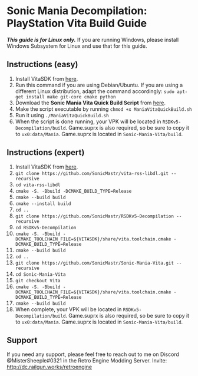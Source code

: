 # Sonic Mania Decompilation: PlayStation Vita Build Guide

***This guide is for Linux only.*** If you are running Windows, please install Windows Subsystem for Linux and use that for this guide.

## Instructions (easy)

1. Install VitaSDK from [here](https://vitasdk.org/).
2. Run this command if you are using Debian/Ubuntu. If you are using a different Linux distribution, adapt the command accordingly: `sudo apt-get install make git-core cmake python`
3. Download the **Sonic Mania Vita Quick Build Script** from [here](https://example.com/).
4. Make the script executable by running `chmod +x ManiaVitaQuickBuild.sh`
5. Run it using `./ManiaVitaQuickBuild.sh`
6. When the script is done running, your VPK will be located in `RSDKv5-Decompilation/build`. Game.suprx is also required, so be sure to copy it to `ux0:data/Mania`. Game.suprx is located in `Sonic-Mania-Vita/build`.

## Instructions (expert)

1. Install VitaSDK from [here](https://vitasdk.org/).
2. `git clone https://github.com/SonicMastr/vita-rss-libdl.git --recursive`
3. `cd vita-rss-libdl`
4. `cmake -S. -Bbuild -DCMAKE_BUILD_TYPE=Release`
5. `cmake --build build`
6. `cmake --install build`
7. `cd ..`
8. `git clone https://github.com/SonicMastr/RSDKv5-Decompilation --recursive`
9. `cd RSDKv5-Decompilation`
10. `cmake -S. -Bbuild -DCMAKE_TOOLCHAIN_FILE=${VITASDK}/share/vita.toolchain.cmake -DCMAKE_BUILD_TYPE=Release`
11. `cmake --build build`
12. `cd ..`
13. `git clone https://github.com/SonicMastr/Sonic-Mania-Vita.git --recursive`
14. `cd Sonic-Mania-Vita`
15. `git checkout Vita`
16. `cmake -S. -Bbuild -DCMAKE_TOOLCHAIN_FILE=${VITASDK}/share/vita.toolchain.cmake -DCMAKE_BUILD_TYPE=Release`
17. `cmake --build build`
18. When complete, your VPK will be located in `RSDKv5-Decompilation/build`. Game.suprx is also required, so be sure to copy it to `ux0:data/Mania`. Game.suprx is located in `Sonic-Mania-Vita/build`.

## Support

If you need any support, please feel free to reach out to me on Discord @MisterSheeple#0321 in the Retro Engine Modding Server. Invite: http://dc.railgun.works/retroengine
